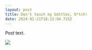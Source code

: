 ```yaml
---
layout: post
title: Don't touch my bottles, b*tch!
date: 2024-02-21T18:12:04.715Z
---
```

Post text. 

![](https://www.shutterstock.com/image-photo/asian-woman-drink-vodka-alone-600nw-2333205407.jpg)

